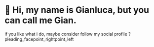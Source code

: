 # 👋 Hi, my name is Gianluca, but you can call me Gian.

if you like what i do, maybe consider follow my social profile ? pleading_facepoint_rightpoint_left
